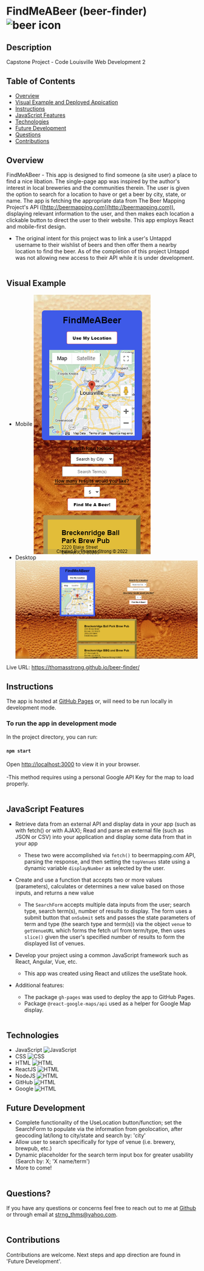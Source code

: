 # FindMeABeer (beer-finder) <img align="center" src="public\favicon.ico" alt="beer icon">

## Description

Capstone Project - Code Louisville Web Development 2

## Table of Contents

- [Overview](#overview)
- [Visual Example and Deployed Appication](#visual-example)
- [Instructions](#instructions)
- [JavaScript Features](#javascript-features)
- [Technologies](#technologies)
- [Future Development](#future-development)
- [Questions](#questions)
- [Contributions](#contributions)

## Overview

FindMeABeer - This app is designed to find someone (a site user) a place to find a nice libation. The single-page app was inspired by the author's interest in local breweries and the communities therein. The user is given the option to search for a location to have or get a beer by city, state, or name. The app is fetching the appropriate data from The Beer Mapping Project's API ([http://beermapping.com](http://beermapping.com)), displaying relevant information to the user, and then makes each location a clickable button to direct the user to their website. This app employs React and mobile-first design.

- The original intent for this project was to link a user's Untappd username to their wishlist of beers and then offer them a nearby location to find the beer. As of the completion of this project Untappd was not allowing new access to their API while it is under development.
  <br></br>

## Visual Example

- Mobile
  <img align="center" src="public\findmeabeerss_mobile.png">
- Desktop
  <img align="center" src="public\findmeabeerss_dtop.png">

Live URL: https://thomasstrong.github.io/beer-finder/

## Instructions

The app is hosted at [GitHub Pages](https://thomasstrong.github.io/beer-finder/) or, will need to be run locally in development mode.

### To run the app in development mode

In the project directory, you can run:

#### `npm start`

Open [http://localhost:3000](http://localhost:3000) to view it in your browser.
<br></br>
-This method requires using a personal Google API Key for the map to load properly.
<br></br>

## JavaScript Features

- Retrieve data from an external API and display data in your app (such as with fetch() or with AJAX); Read and parse an external file (such as JSON or CSV) into your application and display some data from that in your app
  - These two were accomplished via `fetch()` to beermapping.com API, parsing the response, and then setting the `topVenues` state using a dynamic variable `displayNumber` as selected by the user.
- Create and use a function that accepts two or more values (parameters), calculates or determines a new value based on those inputs, and returns a new value
  - The `SearchForm` accepts multiple data inputs from the user; search type, search term(s), number of results to display. The form uses a submit button that `onSubmit` sets and passes the state parameters of term and type (the search type and term(s)) via the object `venue` to `getVenueURL` which forms the fetch url from term/type, then uses `slice()` given the user's specified number of results to form the displayed list of venues.
- Develop your project using a common JavaScript framework such as React, Angular, Vue, etc.
  - This app was created using React and utilizes the useState hook.
- Additional features:

  - The package `gh-pages` was used to deploy the app to GitHub Pages.
  - Package `@react-google-maps/api` used as a helper for Google Map display.
    <br></br>

## Technologies

- JavaScript
  <img src="https://cdn.jsdelivr.net/gh/devicons/devicon/icons/javascript/javascript-original.svg" alt="JavaScript" width="5%" />
- CSS
  <img src="https://cdn.jsdelivr.net/gh/devicons/devicon/icons/css3/css3-original.svg" alt="CSS" width="5%" />
- HTML
  <img src="https://cdn.jsdelivr.net/gh/devicons/devicon/icons/html5/html5-original.svg" alt="HTML" width="5%" />
- ReactJS
  <img src="https://cdn.jsdelivr.net/gh/devicons/devicon/icons/react/react-original.svg" alt="HTML" width="5%" />
- NodeJS
  <img src="https://cdn.jsdelivr.net/gh/devicons/devicon/icons/nodejs/nodejs-original.svg" alt="HTML" width="5%" />
- GitHub
  <img src="https://cdn.jsdelivr.net/gh/devicons/devicon/icons/github/github-original.svg" alt="HTML" width="5%" />
- Google
  <img src="https://cdn.jsdelivr.net/gh/devicons/devicon/icons/google/google-original.svg" alt="HTML" width="5%" />

## Future Development

- Complete functionality of the UseLocation button/function; set the SearchForm to populate via the information from geolocation, after geocoding lat/long to city/state and search by: 'city'
- Allow user to search specifically for type of venue (i.e. brewery, brewpub, etc.)
- Dynamic placeholder for the search term input box for greater usability (Search by: X; 'X name/term')
- More to come!
  <br></br>

## Questions?

If you have any questions or concerns feel free to reach out to me at [Github](https://github.com/ThomasStrong) or through email at <strng_thms@yahoo.com>.
<br></br>

## Contributions

Contributions are welcome. Next steps and app direction are found in 'Future Development'.
